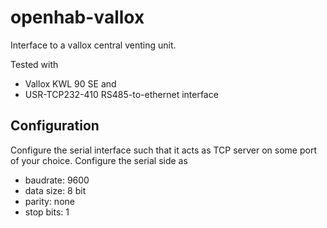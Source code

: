 # openhab-vallox
Interface to a vallox central venting unit.

Tested with 
* Vallox KWL 90 SE and 
* USR-TCP232-410 RS485-to-ethernet interface

## Configuration

Configure the serial interface such that it acts as TCP server on some port of your choice. 
Configure the serial side as 
* baudrate: 9600
* data size: 8 bit
* parity: none
* stop bits: 1 
